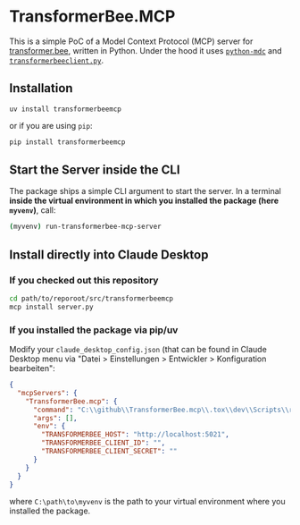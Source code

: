 # TransformerBee.MCP

This is a simple PoC of a Model Context Protocol (MCP) server for [transformer.bee](https://github.com/enercity/edifact-bo4e-converter/), written in Python.
Under the hood it uses [`python-mdc`](https://github.com/modelcontextprotocol/python-sdk) and [`transformerbeeclient.py`](https://github.com/Hochfrequenz/TransformerBeeClient.py).

## Installation
```shell
uv install transformerbeemcp
```
or if you are using `pip`:
```sh
pip install transformerbeemcp
```

## Start the Server inside the CLI
The package ships a simple CLI argument to start the server.
In a terminal **inside the virtual environment in which you installed the package (here `myvenv`)**, call:

```sh
(myvenv) run-transformerbee-mcp-server
```

## Install directly into Claude Desktop
### If you checked out this repository
```sh
cd path/to/reporoot/src/transformerbeemcp
mcp install server.py
```
### If you installed the package via pip/uv
Modify your `claude_desktop_config.json` (that can be found in Claude Desktop menu via "Datei > Einstellungen > Entwickler > Konfiguration bearbeiten":
```json
{
  "mcpServers": {
    "TransformerBee.mcp": {
      "command": "C:\\github\\TransformerBee.mcp\\.tox\\dev\\Scripts\\run-transformerbee-mcp-server",
      "args": [],
      "env": {
        "TRANSFORMERBEE_HOST": "http://localhost:5021",
        "TRANSFORMERBEE_CLIENT_ID": "",
        "TRANSFORMERBEE_CLIENT_SECRET": ""
      }
    }
  }
}
```
where `C:\path\to\myvenv` is the path to your virtual environment where you installed the package.
